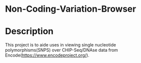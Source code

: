 # Non-Coding-Variation-Browser 
# Description
This project is to aide uses in viewing single nucleotide polymorphisms(SNPS) over CHIP-Seq/DNAse data from Encode(https://www.encodeproject.org/). 
